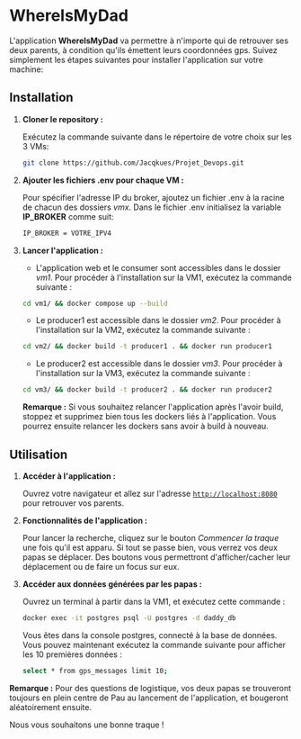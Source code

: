 # WhereIsMyDad

L'application **WhereIsMyDad** va permettre à n'importe qui de retrouver ses deux parents, à condition qu'ils émettent leurs coordonnées gps. Suivez simplement les étapes suivantes pour installer l'application sur votre machine:

## Installation

1. **Cloner le repository :**

   Exécutez la commande suivante dans le répertoire de votre choix sur les 3 VMs:

   ```bash
   git clone https://github.com/Jacqkues/Projet_Devops.git
   ```

2. **Ajouter les fichiers .env pour chaque VM :**

   Pour spécifier l'adresse IP du broker, ajoutez un fichier .env à la racine de chacun des dossiers *vmx*. Dans le fichier .env initialisez la variable **IP_BROKER** comme suit:

   ```bash
   IP_BROKER = VOTRE_IPV4
   ```

3. **Lancer l'application :**
    
   * L'application web et le consumer sont accessibles dans le dossier *vm1*. Pour procéder à l'installation sur la VM1, exécutez la commande suivante : 

   ```bash
   cd vm1/ && docker compose up --build
   ```

   * Le producer1 est accessible dans le dossier *vm2*. Pour procéder à l'installation sur la VM2, exécutez la commande suivante : 

   ```bash
   cd vm2/ && docker build -t producer1 . && docker run producer1
   ```

   * Le producer2 est accessible dans le dossier *vm3*. Pour procéder à l'installation sur la VM3, exécutez la commande suivante : 

   ```bash
   cd vm3/ && docker build -t producer2 . && docker run producer2
   ```

    **Remarque :** Si vous souhaitez relancer l'application après l'avoir build, stoppez et supprimez bien tous les dockers liés à l'application. Vous pourrez ensuite relancer les dockers sans avoir à build à nouveau.

## Utilisation

1. **Accéder à l'application :** 

    Ouvrez votre navigateur et allez sur l'adresse [`http://localhost:8080`](http://localhost:8080) pour retrouver vos parents.

2. **Fonctionnalités de l'application :**

   Pour lancer la recherche, cliquez sur le bouton *Commencer la traque* une fois qu'il est apparu. Si tout se passe bien, vous verrez vos deux papas se déplacer. Des boutons vous permettront d'afficher/cacher leur déplacement ou de faire un focus sur eux. 

3. **Accéder aux données générées par les papas :**

   Ouvrez un terminal à partir dans la VM1, et exécutez cette commande :

   ```bash
   docker exec -it postgres psql -U postgres -d daddy_db
   ```

   Vous êtes dans la console postgres, connecté à la base de données. Vous pouvez maintenant exécutez la commande suivante pour afficher les 10 premières données :

   ```bash
   select * from gps_messages limit 10;
   ```

**Remarque :** Pour des questions de logistique, vos deux papas se trouveront toujours en plein centre de Pau au lancement de l'application, et bougeront aléatoirement ensuite.

Nous vous souhaitons une bonne traque ! 